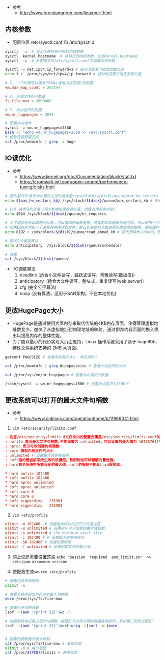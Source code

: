 
- 参考
    - http://www.brendangregg.com/linuxperf.html

## 内核参数
- 配置位置 /etc/sysctl.conf 和 /etc/sysctl.d
```bash
sysctl  -a  # 显示当前所有可用的内核参数
sysctl  kernel.hostname  # 读特定的内核参数，比如kernel.hostname
sysctl  -p  # 从配置文件/etc/sysctl.conf中加载内核参数

sysctl -w net.ipv4.ip_forward=1 # 临时改变某个指定参数的值
echo 1 >  /proc/sys/net/ipv4/ip_forward # 临时改变某个指定参数的值
```


```conf
# 1. 一个进程可以拥有的VMA(虚拟内存区域)的数量
vm.max_map_count = 262144

# 2. 全局文件打开数量
fs.file-max = 2000000

# 3. 大内存页的数量
vm.nr_hugepages = 2048
```

```bash
# 配置大内存叶
sysctl -w vm.nr_hugepages=2560
bash -c "echo vm.nr_hugepages=2560 >> /etc/sysctl.conf"
# 检查是否配置完成
cat /proc/meminfo | grep -i huge
```

## IO读优化
- 参考
    - https://www.kernel.org/doc/Documentation/block/stat.txt
    - https://cromwell-intl.com/open-source/performance-tuning/disks.html

```bash
# 更改最大IO请求大小硬件支持的最大值/sys/block/${disk}/queue/max_hw_sectors_kb
echo ${max_hw_sectors_kb} /sys/block/${disk}/queue/max_sectors_kb # 默认为 128 KB

# I/O 请求队列长度（调大能增加硬盘吞吐量，但要占用更多内存）
echo 1024 /sys/block/${disk}/queue/nr_requests

# 为了增加连续读取的吞吐量，可以增加预读数据量。预读的实际值是自适应的，所以使用一个较高的值，不会降低小型随机存取的性能。
# 如果LINUX判断一个进程在顺序读取文件，那么它会提前读取进程所需文件的数据，放在缓存中。
echo 8192 > /sys/block/${disk}/queue/read_ahead_kb # 更改预读大小为8MB。默认为 128 KB

# 更改I/O调度算法
echo anticipatory  /sys/block/${disk}/queue/scheduler 

# 查看
cat /sys/block/${disk}/queue/
```
- I/O调度算法
    1. deadline (适合小文件读写，跳跃式读写，零散读写(数据库)) 
    2. anticipatory  (适合大文件读写，整块式，重复读写(web server))
    3. cfg (完全公平算法)  
    4. noop (没有算法，适用于SAN架构，不在本地优化)


## 更改HugePage大小
- HugePage是通过使用大页内存来取代传统的4KB内存页面，使得管理虚拟地址数变少，加快了从虚拟地址到物理地址的映射，通过摒弃内存页面的换入换出以提高内存的整体性能。
- 为了能以最小的代价实现大页面支持，Linux 操作系统采用了基于 hugetlbfs 特殊文件系统支持的 2MB 大页面。
```bash
getconf PAGESIZE # 查看内存页的大小，单位为bit

cat /proc/meminfo | grep Hugepagesize # 查看大内存页的大小

cat /proc/sys/vm/nr_hugepages # 查看大内存页的数量 

/sbin/sysctl -w vm.nr_hugepages=2500 # 设置大内存页为2500个
```

## 更改系统可以打开的最大文件句柄数
- 参考 
    - https://www.cnblogs.com/operationhome/p/11966041.html

1. ``vim /etc/security/limits.conf``
```conf
; 注意/etc/security/limits.d文件夹内的配置会覆盖/etc/security/limits.conf的配置
; nofile 表示最大文件句柄数,不能设置为 unlimited，可以设置的最大值为 1048576(2**20)
; nproc 表示可以创建的线程数
; core 限制内核文件的大小
; unlimited # 设置最大的等待信号
; soft指的是当前系统生效的设置值，软限制也可以理解为警告值。
; hard表名系统中所能设定的最大值。soft的限制不能比hard限制高。

* hard nofile 102400
* soft nofile 102400
* hard nproc unlimited
* soft nproc unlimited
* soft core 0
* hard core 0
* soft sigpending	255983
* hard sigpending	255983
```
2. ``vim /etc/profile``
```conf
ulimit -n 102400  # 设置最大可以的打开文件描述符
ulimit -u unlimited # 设置用户可以创建的最大线程数
ulimit -s unlimited # the maximum stack size
ulimit -i 102400 # # 设置最大的等待信号
ulimit -SH 102400 # 设置软硬限制
ulimit -f unlimited # 设置创建文件的最大值。
```

3. 网上说还需要设置这些 ``echo "session  required  pam_limits.so"  >>  /etc/pam.d/common-session``

4. 使配置生效``source /etc/profile``


```bash
# 查看内核资源限制
ulimit -a

# 查看当前系统支持打开的最大句柄数
more /proc/sys/fs/file-max

# 查看打开句柄总数
lsof -n|awk '{print $2}'|wc -l

# 查看系统中进程占用的句柄数，根据打开文件句柄的数量降序排列，其中第二列为进程ID
lsof -n|awk '{print $2}'|sort|uniq -c|sort -nr|more


# 查看句柄数量的最大限制
cat /proc/sys/fs/file-max # 系统层面
ulimit -n # 用户层面
cat /proc/${PID}/limits # 进程层面
```